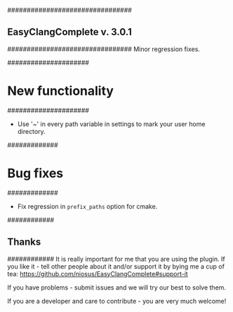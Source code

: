 ################################
## EasyClangComplete v. 3.0.1 ##
################################
Minor regression fixes.

#####################
# New functionality #
#####################
- Use '~' in every path variable in settings to mark your user home directory.

#############
# Bug fixes #
#############
- Fix regression in `prefix_paths` option for cmake.

############
## Thanks ##
############
It is really important for me that you are using the plugin. If you like it -
tell other people about it and/or support it by bying me a cup of tea:
https://github.com/niosus/EasyClangComplete#support-it

If you have problems - submit issues and we will try our best to solve them.

If you are a developer and care to contribute - you are very much welcome!
